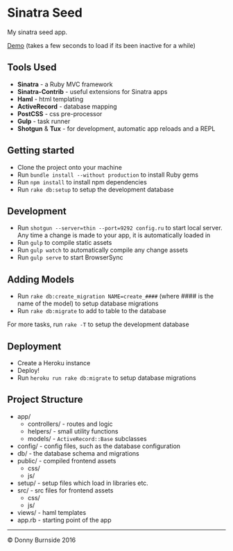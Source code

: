 # Sinatra Seed
My sinatra seed app.

[Demo](https://sinatraseed.herokuapp.com/) (takes a few seconds to load if its been inactive for a while)

## Tools Used

* **Sinatra** - a Ruby MVC framework
* **Sinatra-Contrib** - useful extensions for Sinatra apps
* **Haml** - html templating
* **ActiveRecord** - database mapping
* **PostCSS** - css pre-processor
* **Gulp** - task runner
* **Shotgun** & **Tux** - for development, automatic app reloads and a REPL

## Getting started

* Clone the project onto your machine
* Run `bundle install --without production` to install Ruby gems
* Run `npm install` to install npm dependencies
* Run `rake db:setup` to setup the development database

## Development

* Run `shotgun --server=thin --port=9292 config.ru` to start local server. Any time a change is made to your app, it is automatically loaded in
* Run `gulp` to compile static assets
* Run `gulp watch` to automatically compile any change assets
* Run `gulp serve` to start BrowserSync

## Adding Models

* Run `rake db:create_migration NAME=create_####` (where #### is the name of the model) to setup database migrations
* Run `rake db:migrate` to add to table to the database

For more tasks, run `rake -T` to setup the development database

## Deployment

* Create a Heroku instance
* Deploy!
* Run `heroku run rake db:migrate` to setup database migrations

## Project Structure

* app/
	* controllers/ - routes and logic
	* helpers/ - small utility functions
	* models/ - `ActiveRecord::Base` subclasses
* config/ - config files, such as the database configuration
* db/ - the database schema and migrations
* public/ - compiled frontend assets
	* css/
	* js/
* setup/ - setup files which load in libraries etc.
* src/ - src files for frontend assets
	* css/
	* js/
* views/ - haml templates
* app.rb - starting point of the app

---

© Donny Burnside 2016
